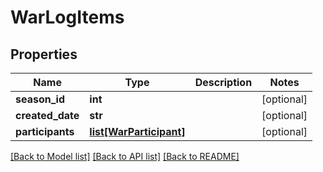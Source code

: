 # WarLogItems

## Properties
Name | Type | Description | Notes
------------ | ------------- | ------------- | -------------
**season_id** | **int** |  | [optional] 
**created_date** | **str** |  | [optional] 
**participants** | [**list[WarParticipant]**](WarParticipant.md) |  | [optional] 

[[Back to Model list]](../README.md#documentation-for-models) [[Back to API list]](../README.md#documentation-for-api-endpoints) [[Back to README]](../README.md)

